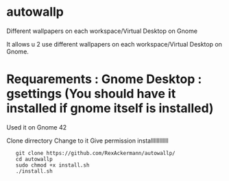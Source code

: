 # autowallp
Different wallpapers on each workspace/Virtual Desktop on Gnome



It allows u 2 use different wallpapers on each workspace/Virtual Desktop on Gnome.



# Requarements : Gnome Desktop : gsettings (You should have it installed if gnome itself is installed)

Used it on Gnome 42



Clone dirrectory
Change to it
Give permission
installllllllllll


```
   git clone https://github.com/RexAckermann/autowallp/
   cd autowallp
   sudo chmod +x install.sh
   ./install.sh
```
